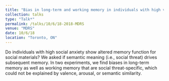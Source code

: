 ```yaml
---
title: "Bias in long-term and working memory in individuals with high versus low social anxiety"
collection: talks
type: "Talk*"
permalink: /talks/10/6/18-2018-MDRS
venue: "MDRS"
date: 10/6/18
location: "Toronto, ON"
---
```


Do individuals with high social anxiety show altered memory function for social materials? We asked if semantic meaning (i.e., social threat) drives subsequent memory. In two experiments, we find biases in long-term memory as well as working memory that are social threat-specific, which could not be explained by valence, arousal, or semantic similarity. 
